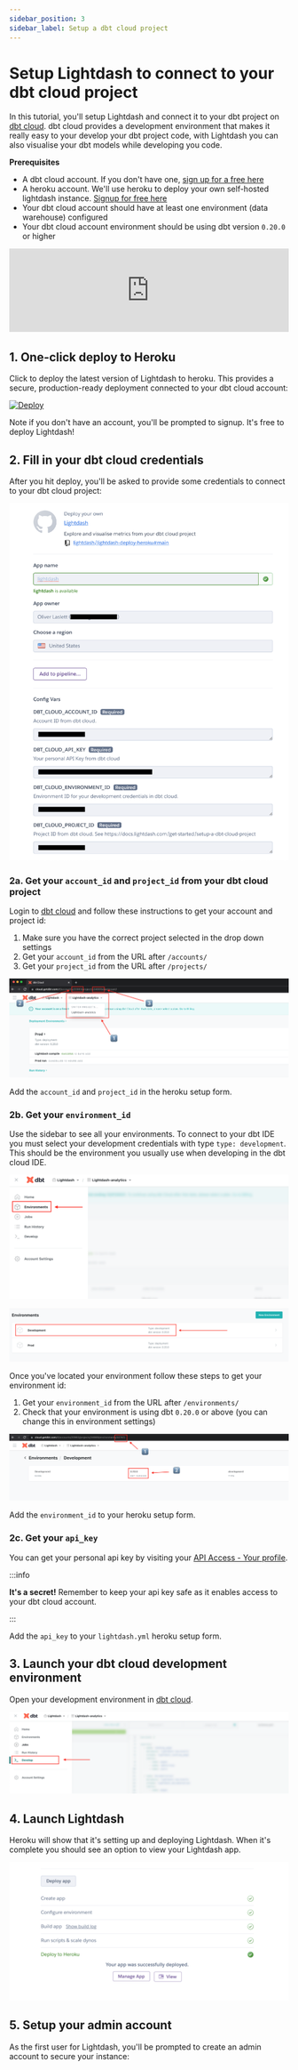 ```yaml
---
sidebar_position: 3
sidebar_label: Setup a dbt cloud project
---
```


# Setup Lightdash to connect to your dbt cloud project

In this tutorial, you'll setup Lightdash and connect it to your dbt project on [dbt cloud](https://cloud.getdbt.com).
dbt cloud provides a development environment that makes it really easy to your develop your dbt project code, with
Lightdash you can also visualise your dbt models while developing you code.

**Prerequisites**
 - A dbt cloud account. If you don't have one, [sign up for a free here](https://cloud.getdbt.com/signup/)
 - A heroku account. We'll use heroku to deploy your own self-hosted lightdash instance. [Signup for free here](https://heroku.com)
 - Your dbt cloud account should have at least one environment (data warehouse) configured
 - Your dbt cloud account environment should be using dbt version `0.20.0` or higher

<iframe src="https://www.youtube.com/watch?v=joQD47r6-A4" frameborder="0" allowfullscreen width="100%"></iframe>

## 1. One-click deploy to Heroku

Click to deploy the latest version of Lightdash to heroku. This provides a secure, production-ready deployment connected
to your dbt cloud account:

[![Deploy](https://www.herokucdn.com/deploy/button.svg)](https://heroku.com/deploy?template=https://github.com/lightdash/lightdash-deploy-heroku)

Note if you don't have an account, you'll be prompted to signup. It's free to deploy Lightdash!

## 2. Fill in your dbt cloud credentials

After you hit deploy, you'll be asked to provide some credentials to connect to your dbt cloud project:

![screenshot](assets/heroku-envvars.png)

### 2a. Get your `account_id` and `project_id` from your dbt cloud project

Login to [dbt cloud](https://cloud.getdbt.com) and follow these instructions to get your account and project id:

1. Make sure you have the correct project selected in the drop down settings
2. Get your `account_id` from the URL after `/accounts/`
3. Get your `project_id` from the URL after `/projects/`

![screenshot](assets/dbt-cloud-account-project.png)

Add the `account_id` and `project_id` in the heroku setup form.

### 2b. Get your `environment_id`

Use the sidebar to see all your environments. To connect to your dbt IDE you must select your development credentials with
type `type: development`. This should be the environment you usually use when developing in the dbt cloud IDE.

![screenshot](assets/dbt-cloud-sidebar.png)

![screenshot](assets/dbt-cloud-env-select.png)

Once you've located your environment follow these steps to get your environment id:

1. Get your `environment_id` from the URL after `/environments/`
2. Check that your environment is using dbt `0.20.0` or above (you can change this in environment settings)

![screenshot](assets/dbt-cloud-env-details.png)

Add the `environment_id` to your heroku setup form.

### 2c. Get your `api_key`

You can get your personal api key by visiting your [API Access - Your profile](https://cloud.getdbt.com/#/profile/api/).

:::info

**It's a secret!** Remember to keep your api key safe as it enables access to your dbt cloud account.

:::

Add the `api_key` to your `lightdash.yml` heroku setup form.

## 3. Launch your dbt cloud development environment

Open your development environment in [dbt cloud](https://cloud.getdbt.com).

![screenshot](assets/dbt-cloud-develop.png)

## 4. Launch Lightdash

Heroku will show that it's setting up and deploying Lightdash. When it's complete you should see an option to view
your Lightdash app.

![screenshot](assets/heroku-success.png)

## 5. Setup your admin account

As the first user for Lightdash, you'll be prompted to create an admin account to secure your instance:
